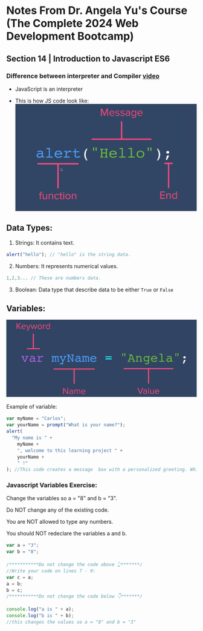 # Notes From Dr. Angela Yu's Course (The Complete 2024 Web Development Bootcamp)

## Section 14 | Introduction to Javascript ES6

### Difference between interpreter and Compiler [video](https://www.youtube.com/watch?v=_C5AHaS1mOA)

- JavaScript is an interpreter

- This is how JS code look like:![alt text](image.png)

## Data Types:

1. Strings: It contains text.

```javascript
alert("hello"); // "hello" is the string data.
```

2. Numbers: It represents numerical values.

```javascript
1,2,3... // These are numbers data.
```

3. Boolean: Data type that describe data to be either `True` or `False`

## Variables:

![alt text](image-2.png)

Example of variable:

```javascript
var myName = "Carlos";
var yourName = prompt("What is your name?");
alert(
  "My name is " +
    myName +
    ", welcome to this learning project " +
    yourName +
    " !"
); //This code creates a message  box with a personalized greeting. Which shows how  we can use variables in alerts.
```

### Javascript Variables Exercise:

Change the variables so a = "8" and b = "3".

Do NOT change any of the existing code.

You are NOT allowed to type any numbers.

You should NOT redeclare the variables a and b.
```javascript
var a = "3";
var b = "8";

/***********Do not change the code above 👆*******/
//Write your code on lines 7 - 9:
var c = a;
a = b;
b = c;
/***********Do not change the code below 👇*******/

console.log("a is " + a);
console.log("b is " + b);
//this changes the values so a = "8" and b = "3"
```
